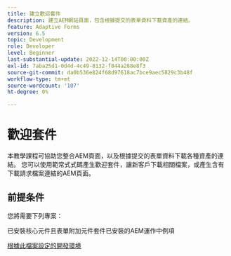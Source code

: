 ```yaml
---
title: 建立歡迎套件
description: 建立AEM網站頁面，包含根據提交的表單資料下載資產的連結。
feature: Adaptive Forms
version: 6.5
topic: Development
role: Developer
level: Beginner
last-substantial-update: 2022-12-14T00:00:00Z
exl-id: 7aba25d1-0d4d-4c49-8132-f844a288e8f3
source-git-commit: da0b536e824f68d97618ac7bce9aec5829c3b48f
workflow-type: tm+mt
source-wordcount: '107'
ht-degree: 0%

---
```


# 歡迎套件

本教學課程可協助您整合AEM頁面，以及根據提交的表單資料下載各種資產的連結。 您可以使用範常式式碼產生歡迎套件，讓新客戶下載相關檔案，或產生含有下載請求檔案連結的AEM頁面。

## 前提条件

您將需要下列專案：

已安裝核心元件且表單附加元件套件已安裝的AEM運作中例項

[根據此檔案設定的開發環境](https://experienceleague.adobe.com/docs/experience-manager-learn/forms/creating-your-first-osgi-bundle/create-your-first-osgi-bundle.html)
